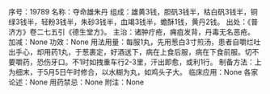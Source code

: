 序号：19789
名称：夺命雄朱丹
组成：雄黄3钱，胆矾3钱半，枯白矾3钱半，铜绿3钱半，轻粉3钱半，朱砂3钱半，血竭3钱半，蟾酥1钱，黄丹2钱。
出处：《普济方》卷二七五引《德生堂方》。
主治：诸肿疔疮，痈疽发背，丹毒无名恶疮。
加减：None
功效：None
用法用量：每服1丸，先用葱白3寸煎汤，患者自嚼烂吐出手心，却用药1丸，于葱裹定，好酒送下，病在上食后服，病在下食前服。切不要嚼药，恐伤牙口。不1时如拽重车行2-3里，汗出即愈，或利1行。
制备方法：上为细末，于5月5日午时修合，以水糊为丸，如鸡头子大。
临床应用：None
各家论述：None
用药禁忌：None
附注：None
